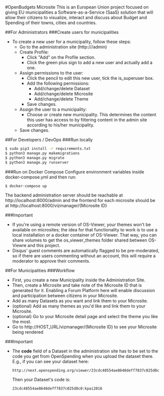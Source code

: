 #OpenBudgets Microsite
This is an European Union project focused on giving EU municipalities a 
Software-as-a-Service (SaaS) solution that will allow their citizens to 
visualize, interact and discuss about Budget and Spending of their towns, cities
and countries. 


##For Administrators
###Create users for municipalities
- To create a new user for a municipality, follow these steps:
  - Go to the administration site (http://<your-url>/admin)
  - Create Profile:
    - Click "Add" on the Profile section.
    - Click the green plus sign to add a new user and actually add a one.
  - Assign permissions to the user:
    - Click the pencil to edit this new user, tick the is_superuser box. 
    - Add the following permissions:
      - Add/change/delete Dataset
      - Add/change/delete Microsite
      - Add/change/delete Theme
    - Save changes.
  - Assign the user to a municipality:  
    - Choose or create new municipality. This determines the content this user 
      has access to by filtering content in the admin site according to his/her 
      municipality.
  - Save changes.


##For Developers / DevOps
###Run locally
```bash
$ sudo pip3 install -r requirements.txt
$ python3 manage.py makemigrations
$ python3 manage.py migrate
$ python3 manage.py runserver
```

###Run on Docker Compose
Configure environment variables inside docker-compose.yml and then run:
```bash
$ docker-compose up
```
The backend administration server should be reachable at 
http://localhost:8000/admin and the frontend for each microsite should be at
 http://localhost:8000/vizmanager/{Microsite ID}

###Important
- If you're using a remote version of OS-Viewer, your themes won't be available 
  on microsites; the idea for that functionality to work is to use a local 
  installation or a docker container of OS-Viewer. That way, you can share 
  volumes to get the os_viewer_themes folder shared between OS-Viewre and this 
  project.
- Disqus' guest comments are automatically flagged to be pre-moderated, so if 
  there are users commenting without an account, this will require a moderator 
  to approve their comments.
  

##For Municipalities
###Workflow
- First, you create a new Municipality inside the Administration Site. 
- Then, create a Microsite and take note of the Microsite ID that is generated 
  for it. Enabling a Forum Platform here will enable discussion and 
  participation between citizens in your Microsite.
- Add as many Datasets as you want and link them to your Microsite.
- (optional) Add as many themes as you'd like and link them to your Microsite.
- (optional) Go to your Microsite detail page and select the theme you like the 
  most.
- Go to http://HOST_URL/vizmanager/{Microsite ID} to see your Microsite being 
  rendered

###Important
- The **code** field of a Dataset in the administration site has to be set to
  the code you get from OpenSpending when you upload the dataset there.
  <br>
  E.g., if you can see your dataset here: 
  ```
  http://next.openspending.org/viewer/23cdc48554ae8648deff7837c025d8c0:kpai2016
  ```
  Then your Dataset's code is:
  ```
  23cdc48554ae8648deff7837c025d8c0:kpai2016
  ```
